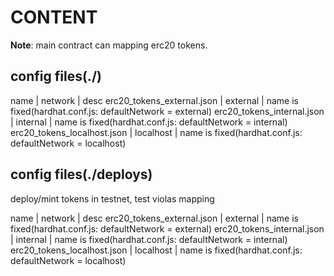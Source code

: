 # CONTENT

**Note**: main contract can mapping erc20 tokens.

## config files(./)

name                            |  network      | desc
erc20_tokens_external.json      |  external     | name is fixed(hardhat.conf.js: defaultNetwork = external)
erc20_tokens_internal.json      |  internal     | name is fixed(hardhat.conf.js: defaultNetwork = internal)
erc20_tokens_localhost.json     |  localhost    | name is fixed(hardhat.conf.js: defaultNetwork = localhost)


## config files(./deploys)

deploy/mint tokens in testnet, test violas mapping 

name                            |  network      | desc
erc20_tokens_external.json      |  external     | name is fixed(hardhat.conf.js: defaultNetwork = external)
erc20_tokens_internal.json      |  internal     | name is fixed(hardhat.conf.js: defaultNetwork = internal)
erc20_tokens_localhost.json     |  localhost    | name is fixed(hardhat.conf.js: defaultNetwork = localhost)
